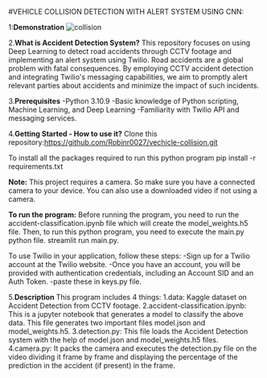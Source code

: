 #VEHICLE COLLISION DETECTION WITH ALERT SYSTEM USING CNN:

1:**Demonstration**
  ![collision](https://github.com/Robinr0027/vechicle-collision/assets/133769370/58d9749e-59a1-4547-b912-3c8b260fc7c9)


2.**What is Accident Detection System?**
This repository focuses on using Deep Learning to detect road accidents through CCTV footage and implementing an alert system using Twilio. Road accidents are a global problem with fatal consequences. By employing CCTV accident detection and integrating Twilio's messaging capabilities, we aim to promptly alert relevant parties about accidents and minimize the impact of such incidents.

3.**Prerequisites**
-Python 3.10.9
-Basic knowledge of Python scripting, Machine Learning, and Deep Learning
-Familiarity with Twilio API and messaging services.

4.**Getting Started - How to use it?**
Clone this repository:https://github.com/Robinr0027/vechicle-collision.git

To install all the packages required to run this python program pip install -r requirements.txt

**Note:** This project requires a camera. So make sure you have a connected camera to your device. You can also use a downloaded video if not using a camera.

**To run the program:**
Before running the program, you need to run the accident-classification.ipynb file which will create the model_weights.h5 file. Then, to run this python program, you need to execute the main.py python file.
streamlit run main.py.

To use Twilio in your application, follow these steps:
-Sign up for a Twilio account at the Twilio website.
-Once you have an account, you will be provided with authentication credentials, including an Account SID and an Auth Token.
-paste these in keys.py file.

5.**Description**
This program includes 4 things:
1.data: Kaggle dataset on Accident Detection from CCTV footage.
2.accident-classification.ipynb: This is a jupyter notebook that generates a model to classify the above data. This file generates two important files model.json and model_weights.h5.
3.detection.py: This file loads the Accident Detection system with the help of model.json and model_weights.h5 files.
4.camera.py: It packs the camera and executes the detection.py file on the video dividing it frame by frame and displaying the percentage of the prediction in the accident (if present) in the frame.
